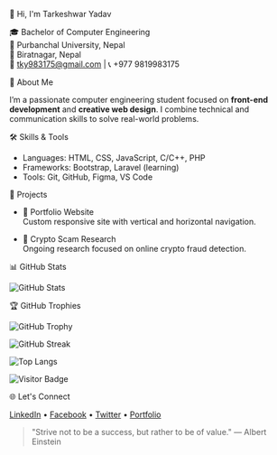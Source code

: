  👋 Hi, I'm Tarkeshwar Yadav

🎓 Bachelor of Computer Engineering  
🏫 Purbanchal University, Nepal  
📍 Biratnagar, Nepal  
📧 tky983175@gmail.com | 📞 +977 9819983175  



 💼 About Me

I’m a passionate computer engineering student focused on **front-end development** and **creative web design**. I combine technical and communication skills to solve real-world problems.



 🛠 Skills & Tools

- Languages: HTML, CSS, JavaScript, C/C++, PHP
- Frameworks: Bootstrap, Laravel (learning)
- Tools: Git, GitHub, Figma, VS Code



 📌 Projects

- 🎨 Portfolio Website  
  Custom responsive site with vertical and horizontal navigation.

- 📰 Crypto Scam Research  
  Ongoing research focused on online crypto fraud detection.





 📊 GitHub Stats

![GitHub Stats](https://github-readme-stats.vercel.app/api?username=tarkeshwaryadav&show_icons=true&theme=gruvbox)

 🏆 GitHub Trophies

![GitHub Trophy](https://github-profile-trophy.vercel.app/?username=tarkeshwaryadav&theme=gruvbox&margin-w=15&margin-h=15&no-frame=true)

![GitHub Streak](https://streak-stats.demolab.com?user=tarkeshwaryadav&theme=gruvbox&hide_border=true)


![Top Langs](https://github-readme-stats.vercel.app/api/top-langs/?username=tarkeshwaryadav&layout=compact&theme=gruvbox)


![Visitor Badge](https://komarev.com/ghpvc/?username=tarkeshwaryadav&label=Profile%20views&color=0e75b6&style=flat)





 🌐 Let's Connect

[LinkedIn](https://www.linkedin.com/) • [Facebook](https://www.facebook.com/nirazz.nirazz.9) • [Twitter](https://twitter.com/) • [Portfolio](https://your-portfolio-link.com)



> "Strive not to be a success, but rather to be of value." — Albert Einstein
